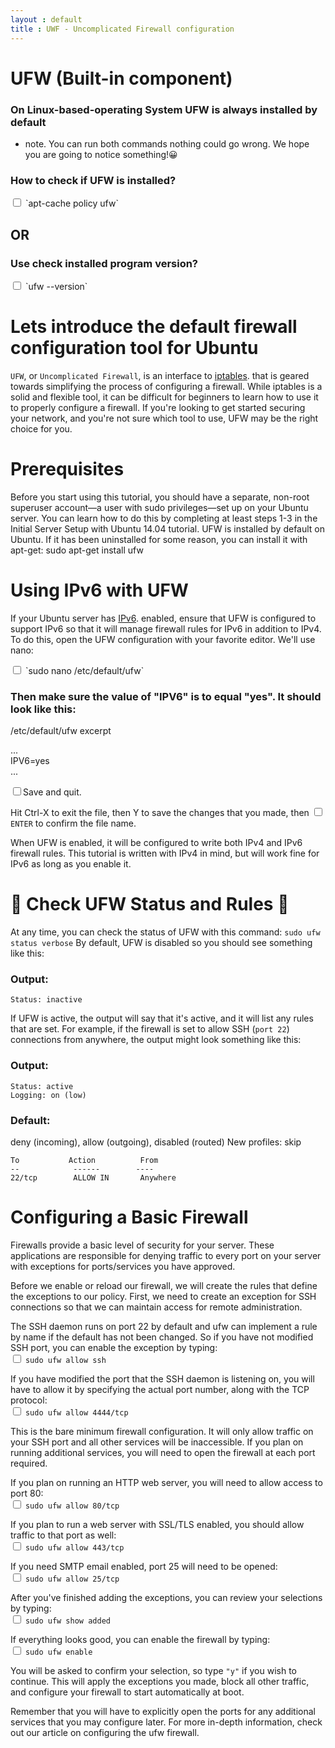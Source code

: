```yaml
---
layout : default
title : UWF - Uncomplicated Firewall configuration
---
```


# UFW (Built-in component)

<h3>On Linux-based-operating System UFW is always installed by default</h3>

*  note. You can run both commands nothing could go wrong. We hope you are going to notice something!:grinning:

<h3>How to check if UFW is installed?</h3>
<input type="checkbox" class="sidebar-checkbox" id="sidebar-checkbox">
`apt-cache policy ufw`

<h2>OR</h2>

<h3>Use check installed program version?</h3>
<input type="checkbox" class="sidebar-checkbox" id="sidebar-checkbox">
`ufw --version`

#  Lets introduce the default firewall configuration tool for Ubuntu

`UFW`, or `Uncomplicated Firewall`, is an interface to [iptables](/glossary/iptables.html). that is geared towards simplifying the process of configuring a firewall. While iptables is a solid and flexible tool, it can be difficult for beginners to learn how to use it to properly configure a firewall. If you're looking to get started securing your network, and you're not sure which tool to use, UFW may be the right choice for you.

# Prerequisites
Before you start using this tutorial, you should have a separate, non-root superuser account—a user with sudo privileges—set up on your Ubuntu server. You can learn how to do this by completing at least steps 1-3 in the Initial Server Setup with Ubuntu 14.04 tutorial.
UFW is installed by default on Ubuntu. If it has been uninstalled for some reason, you can install it with apt-get:
sudo apt-get install ufw


# Using IPv6 with UFW

If your Ubuntu server has [IPv6](/glossary/ipv4andipv6info.html). enabled, ensure that UFW is configured to support IPv6 so that it will manage firewall rules for IPv6 in addition to IPv4. To do this, open the UFW configuration with your favorite editor. We'll use nano:

<input type="checkbox" class="sidebar-checkbox" id="sidebar-checkbox">
`sudo nano /etc/default/ufw`


<h3>Then make sure the value of "IPV6" is to equal "yes". It should look like this:</h3>

/etc/default/ufw excerpt


...<br />
IPV6=yes
<br />
...

<input type="checkbox" class="sidebar-checkbox" id="sidebar-checkbox">Save and quit.

 Hit Ctrl-X to exit the file, then Y to save the changes that you made, then <input type="checkbox" class="sidebar-checkbox" id="sidebar-checkbox">`ENTER` to confirm the file name.


When UFW is enabled, it will be configured to write both IPv4 and IPv6 firewall rules.
This tutorial is written with IPv4 in mind, but will work fine for IPv6 as long as you enable it.


# :eyes: Check UFW Status and Rules :eyes:

At any time, you can check the status of UFW with this command:
`sudo ufw status verbose`
By default, UFW is disabled so you should see something like this:
<h3>Output:</h3>

`Status: inactive`

If UFW is active, the output will say that it's active, and it will list any rules that are set. For example, if the firewall is set to allow SSH (`port 22`) connections from anywhere, the output might look something like this:

<h3>Output:</h3>
<pre><code>Status: active
Logging: on (low)
</code></pre>

<h3>Default:</h3> deny (incoming), allow (outgoing), disabled (routed)
New profiles: skip
<pre><code>To           Action      	From
--            ------     	----
22/tcp        ALLOW IN   	 Anywhere
</code></pre>

# Configuring a Basic Firewall

Firewalls provide a basic level of security for your server. These applications are responsible for denying traffic to every port on your server with exceptions for ports/services you have approved.


Before we enable or reload our firewall, we will create the rules that define the exceptions to our policy. First, we need to create an exception for SSH connections so that we can maintain access for remote administration.


The SSH daemon runs on port 22 by default and ufw can implement a rule by name if the default has not been changed. So if you have not modified SSH port, you can enable the exception by typing:<br />
<input type="checkbox" class="sidebar-checkbox" id="sidebar-checkbox">
`sudo ufw allow ssh`


If you have modified the port that the SSH daemon is listening on, you will have to allow it by specifying the actual port number, along with the TCP protocol:<br />
<input type="checkbox" class="sidebar-checkbox" id="sidebar-checkbox">
`sudo ufw allow 4444/tcp`

This is the bare minimum firewall configuration. It will only allow traffic on your SSH port and all other services will be inaccessible. If you plan on running additional services, you will need to open the firewall at each port required.

If you plan on running an HTTP web server, you will need to allow access to port 80:<br />
<input type="checkbox" class="sidebar-checkbox" id="sidebar-checkbox">
`sudo ufw allow 80/tcp`


If you plan to run a web server with SSL/TLS enabled, you should allow traffic to that port as well:<br />
<input type="checkbox" class="sidebar-checkbox" id="sidebar-checkbox">
`sudo ufw allow 443/tcp`


If you need SMTP email enabled, port 25 will need to be opened:<br />
<input type="checkbox" class="sidebar-checkbox" id="sidebar-checkbox">
`sudo ufw allow 25/tcp`


After you've finished adding the exceptions, you can review your selections by typing:<br />
<input type="checkbox" class="sidebar-checkbox" id="sidebar-checkbox">
`sudo ufw show added`


If everything looks good, you can enable the firewall by typing:<br />
<input type="checkbox" class="sidebar-checkbox" id="sidebar-checkbox">
`sudo ufw enable`

You will be asked to confirm your selection, so type `"y"` if you wish to continue. This will apply the exceptions you made, block all other traffic, and configure your firewall to start automatically at boot.


Remember that you will have to explicitly open the ports for any additional services that you may configure later. For more in-depth information, check out our article on configuring the ufw firewall.

